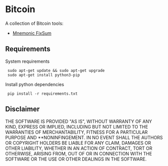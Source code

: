 # Bitcoin

A collection of Bitcoin tools:

- [Mnemonic FixSum](docs/MNEMONIC_FIXSUM.md)

## Requirements

System requirements

```
 sudo apt-get update && sudo apt-get upgrade
 sudo apt-get install python3-pip
```

Install python dependencies

```
 pip install -r requirements.txt
```

## Disclaimer

THE SOFTWARE IS PROVIDED "AS IS", WITHOUT WARRANTY OF ANY KIND, EXPRESS OR IMPLIED, INCLUDING BUT NOT LIMITED TO THE WARRANTIES OF MERCHANTABILITY,
FITNESS FOR A PARTICULAR PURPOSE AND **NONINFINGEMENT. IN NO EVENT SHALL THE AUTHORS OR COPYRIGHT HOLDERS BE LIABLE FOR ANY CLAIM, DAMAGES OR OTHER
LIABILITY, WHETHER IN AN ACTION OF CONTRACT, TORT OR OTHERWISE, ARISING FROM, OUT OF OR IN CONNECTION WITH THE SOFTWARE OR THE USE OR OTHER DEALINGS IN THE
SOFTWARE.
